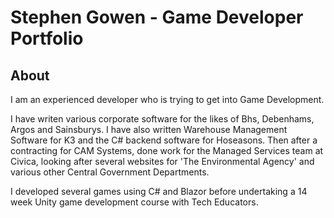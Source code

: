 # Stephen Gowen - Game Developer Portfolio

## About

I am an experienced developer who is trying to get into Game Development.

I have writen various corporate software for the likes of Bhs, Debenhams, Argos and Sainsburys. I have also written Warehouse Management Software for K3 and the C# backend software for Hoseasons. Then after a contracting for CAM Systems, done work for the Managed Services team at Civica, looking after several websites for 'The Environmental Agency' and various other Central Government Departments.

I developed several games using C# and Blazor before undertaking a 14 week Unity game development course with Tech Educators.


